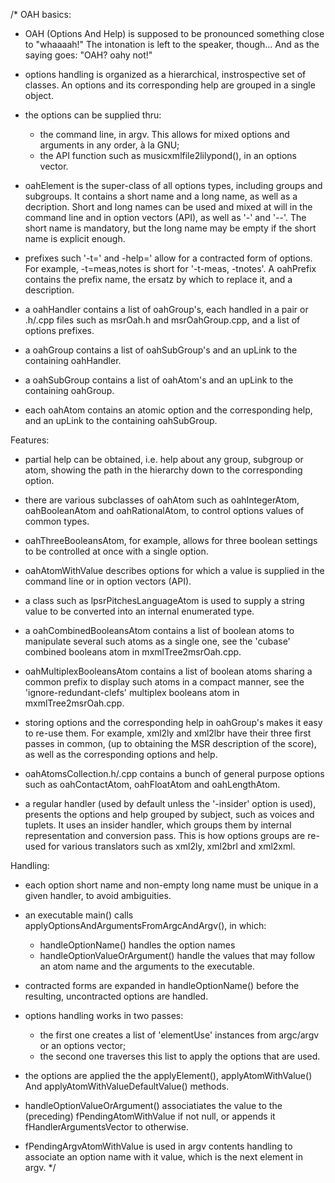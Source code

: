 /*
OAH basics:
  - OAH (Options And Help) is supposed to be pronounced something close to "whaaaah!"
    The intonation is left to the speaker, though...
    And as the saying goes: "OAH? oahy not!"

  - options handling is organized as a hierarchical, instrospective set of classes.
    An options and its corresponding help are grouped in a single object.

  - the options can be supplied thru:
      - the command line, in argv.
        This allows for mixed options and arguments in any order, à la GNU;
      - the API function such as musicxmlfile2lilypond(), in an options vector.

  - oahElement is the super-class of all options types, including groups and subgroups.
    It contains a short name and a long name, as well as a decription.
    Short and long names can be used and mixed at will in the command line
    and in option vectors (API),
    as well as '-' and '--'.
    The short name is mandatory, but the long name may be empty
    if the short name is explicit enough.

  - prefixes such '-t=' and -help=' allow for a contracted form of options.
    For example, -t=meas,notes is short for '-t-meas, -tnotes'.
    A oahPrefix contains the prefix name, the ersatz by which to replace it,
    and a description.

  - a oahHandler contains a list of oahGroup's, each handled
    in a pair or .h/.cpp files such as msrOah.h and msrOahGroup.cpp,
    and a list of options prefixes.

  - a oahGroup contains a list of oahSubGroup's
    and an upLink to the containing oahHandler.

  - a oahSubGroup contains a list of oahAtom's
    and an upLink to the containing oahGroup.

  - each oahAtom contains an atomic option and the corresponding help,
    and an upLink to the containing oahSubGroup.

Features:
  - partial help can be obtained, i.e. help about any group, subgroup or atom,
    showing the path in the hierarchy down to the corresponding option.

  - there are various subclasses of oahAtom such as oahIntegerAtom, oahBooleanAtom
    and oahRationalAtom, to control options values of common types.

  - oahThreeBooleansAtom, for example, allows for three boolean settings
    to be controlled at once with a single option.

  - oahAtomWithValue describes options for which a value is supplied
    in the command line or in option vectors (API).

  - a class such as lpsrPitchesLanguageAtom is used
    to supply a string value to be converted into an internal enumerated type.

  - a oahCombinedBooleansAtom contains a list of boolean atoms
    to manipulate several such atoms as a single one,
    see the 'cubase' combined booleans atom in mxmlTree2msrOah.cpp.

  - oahMultiplexBooleansAtom contains a list of boolean atoms
    sharing a common prefix to display such atoms in a compact manner,
    see the 'ignore-redundant-clefs' multiplex booleans atom in mxmlTree2msrOah.cpp.

  - storing options and the corresponding help in oahGroup's makes it easy to re-use them.
    For example, xml2ly and xml2lbr have their three first passes in common,
    (up to obtaining the MSR description of the score),
    as well as the corresponding options and help.

  - oahAtomsCollection.h/.cpp contains a bunch of general purpose options
    such as oahContactAtom, oahFloatAtom and oahLengthAtom.

  - a regular handler (used by default unless the '-insider' option is used),
    presents the options and help grouped by subject, such as voices and tuplets.
    It uses an insider handler, which groups them by internal representation
    and conversion pass.
    This is how options groups are re-used for various
    translators such as xml2ly, xml2brl and xml2xml.

Handling:
  - each option short name and non-empty long name must be unique in a given handler,
    to avoid ambiguities.

  - an executable main() calls applyOptionsAndArgumentsFromArgcAndArgv(), in which:
    - handleOptionName() handles the option names
    - handleOptionValueOrArgument() handle the values that may follow an atom name
      and the arguments to the executable.

  - contracted forms are expanded in handleOptionName() before the resulting,
    uncontracted options are handled.

  - options handling works in two passes:
      - the first one creates a list of 'elementUse' instances from
        argc/argv or an options vector;
      - the second one traverses this list to apply the options that are used.

  - the options are applied the the applyElement(), applyAtomWithValue() And
    applyAtomWithValueDefaultValue() methods.

  - handleOptionValueOrArgument() associatiates the value
    to the (preceding) fPendingAtomWithValue if not null,
    or appends it fHandlerArgumentsVector to otherwise.

  - fPendingArgvAtomWithValue is used in argv contents handling
    to associate an option name with it value, which is the next element in argv.
*/

